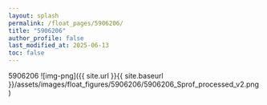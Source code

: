 ```yaml
---
layout: splash
permalink: /float_pages/5906206/
title: "5906206"
author_profile: false
last_modified_at: 2025-06-13
toc: false
---
```

 
5906206
![img-png]({{ site.url }}{{ site.baseurl }}/assets/images/float_figures/5906206/5906206_Sprof_processed_v2.png)